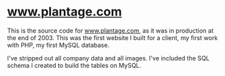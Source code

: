 # www.plantage.com

This is the source code for www.plantage.com, as it was in production at the end of 2003. This was the first website I built for a client, my first work with PHP, my first MySQL database.

I've stripped out all company data and all images. I've included the SQL schema I created to build the tables on MySQL.
